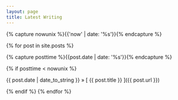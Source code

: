 ```yaml
---
layout: page
title: Latest Writing
---
```

{% capture nowunix %}{{'now' | date: '%s'}}{% endcapture %}

{% for post in site.posts %}

{% capture posttime %}{{post.date | date: '%s'}}{% endcapture %}

{% if posttime < nowunix %}

{{ post.date | date_to_string }} &raquo; [ {{ post.title }} ]({{ post.url }})

{% endif %}
{% endfor %}